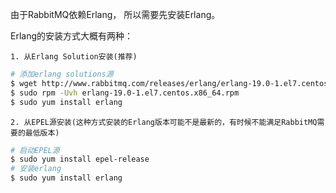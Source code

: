 由于RabbitMQ依赖Erlang， 所以需要先安装Erlang。

Erlang的安装方式大概有两种：

    1. 从Erlang Solution安装(推荐)
```bash
# 添加erlang solutions源
$ wget http://www.rabbitmq.com/releases/erlang/erlang-19.0-1.el7.centos.x86_64.rpm
$ sudo rpm -Uvh erlang-19.0-1.el7.centos.x86_64.rpm
$ sudo yum install erlang
```

    2. 从EPEL源安装(这种方式安装的Erlang版本可能不是最新的，有时候不能满足RabbitMQ需要的最低版本)
```bash
# 启动EPEL源
$ sudo yum install epel-release 
# 安装erlang
$ sudo yum install erlang  
```